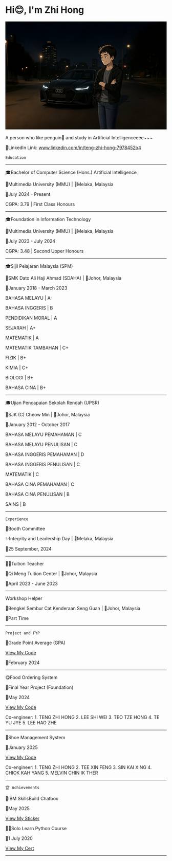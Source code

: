 # Hi😊, I'm Zhi Hong

![Alt text](images/audi.png)

A person who like penguin🐧 and study in Artificial Intelligenceeee~~~

🔗LinkedIn Link: www.linkedin.com/in/teng-zhi-hong-7978452b4

~~~~~~~~~~~~~~~~~~~~~~~~~~~
Education
~~~~~~~~~~~~~~~~~~~~~~~~~~~

---------------------------------------------------------------

🎓Bachelor of Computer Science (Hons.) Artificial Intelligence

🏫Multimedia University (MMU) | 📌Melaka, Malaysia

📆July 2024 - Present

CGPA: 3.79 | First Class Honours

--------------------------------------------------------------------------------
🎓Foundation in Information Technology

🏫Multimedia University (MMU) | 📌Melaka, Malaysia

📆July 2023 - July 2024

CGPA: 3.48 | Second Upper Honours

---------------------------------------------------------------------------------

🎓Sijil Pelajaran Malaysia (SPM)

🏫SMK Dato Ali Haji Ahmad (SDAHA) | 📌Johor, Malaysia

📆January 2018 - March 2023

BAHASA MELAYU       | A- 

BAHASA INGGERIS     | B

PENDIDIKAN MORAL    | A 

SEJARAH             | A+ 

MATEMATIK           | A 

MATEMATIK TAMBAHAN  | C+ 

FIZIK               | B+ 

KIMIA               | C+ 

BIOLOGI             | B+ 

BAHASA CINA         | B+ 

---------------------------------------------------------------------------------

🎓Ujian Pencapaian Sekolah Rendah (UPSR)

🏫SJK (C) Cheow Min | 📌Johor, Malaysia

📆January 2012 - October 2017

BAHASA MELAYU PEMAHAMAN      | C

BAHASA MELAYU PENULISAN      | C

BAHASA INGGERIS PEMAHAMAN    | D

BAHASA INGGERIS PENULISAN    | C

MATEMATIK                    | C 

BAHASA CINA PEMAHAMAN        | C 

BAHASA CINA PENULISAN        | B

SAINS                        | B

----------------------------------------------------------------------------------

~~~~~~~~~~~~~~~~~~~~~~~~~~~~~~~~~~~~~~~~~~~~~~~~~~~~~~~~~~~~~~~~~~~~~~~~~~~~~~~~~~
Experience
~~~~~~~~~~~~~~~~~~~~~~~~~~~~~~~~~~~~~~~~~~~~~~~~~~~~~~~~~~~~~~~~~~~~~~~~~~~~~~~~~~

🎪Booth Committee

✨Integrity and Leadership Day | 📌Melaka, Malaysia

📆25 September, 2024

-----------------------------------------------------------------------------------

🧑‍🏫Tuition Teacher

🏫Qi Meng Tuition Center | 📌Johor, Malaysia

📆April 2023 - June 2023

-----------------------------------------------------------------------------------

Workshop Helper

🏢Bengkel Sembur Cat Kenderaan Seng Guan | 📌Johor, Malaysia

📆Part Time

------------------------------------------------------------------------------------

~~~~~~~~~~~~~~~~~~~~~~~~~~~~~~~~~~~~~~~~~~~~~~~~~~~~~~~~~~~~~~~~~~~~~~~~~~~~~~~~~~~~
Project and FYP
~~~~~~~~~~~~~~~~~~~~~~~~~~~~~~~~~~~~~~~~~~~~~~~~~~~~~~~~~~~~~~~~~~~~~~~~~~~~~~~~~~~~

🧮Grade Point Average (GPA)

[View My Code](https://github.com/AaronJ07/AaronJ07/blob/main/codes/Grade%20Point%20Average%20(GPA).c)

📆February 2024

--------------------------------------------------------------------------------------

😋Food Ordering System

📂Final Year Project (Foundation)

📆May 2024

[View My Code](https://github.com/AaronJ07/AaronJ07/blob/main/codes/food%20ordering%20system.cpp)

Co-engineer: 1. TENG ZHI HONG
             2. LEE SHI WEI
             3. TEO TZE HONG
             4. TE YU JYE
             5. LEE HAO ZHE

--------------------------------------------------------------------------------------

👟Shoe Management System

📆January 2025

[View My Code](https://github.com/AaronJ07/AaronJ07/blob/main/codes/shoe%20management%20system.cpp)

Co-engineer: 1. TENG ZHI HONG
             2. TEE XIN FENG
             3. SIN KAI XING
             4. CHIOK KAH YANG 
             5. MELVIN CHIN IK THER 

---------------------------------------------------------------------------------------

~~~~~~~~~~~~~~~~~~~~~~~~~~~~~~~~~~~~~~~~~~~~~~~~~~~~~~~~~~~~~~~~~~~~~~~~~~~~~~~~~~~~~~~
🏆 Achievements
~~~~~~~~~~~~~~~~~~~~~~~~~~~~~~~~~~~~~~~~~~~~~~~~~~~~~~~~~~~~~~~~~~~~~~~~~~~~~~~~~~~~~~~~

💬IBM SkillsBuild Chatbox

📆May 2025

[ View My Sticker ](https://github.com/AaronJ07/AaronJ07/blob/main/achievements/IBM%20Skills%20Build%20Chatbox%20Course.jpg)

🧑‍💻Solo Learn Python Course

📆1 July 2020

[ View My Cert ](https://github.com/AaronJ07/AaronJ07/blob/main/achievements/Solo%Learn_Python.jpg)

-----------------------------------------------------------------------------------------